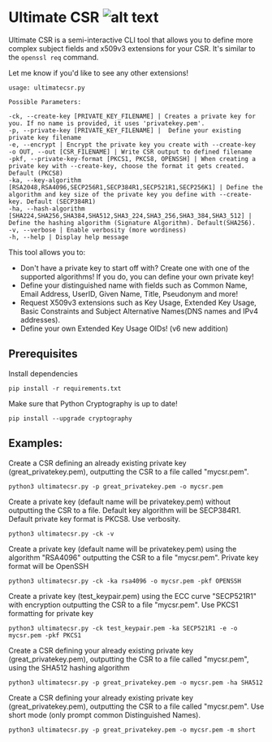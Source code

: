 # Ultimate CSR ![alt text](https://pkiscape.com/img/favicon.png)

Ultimate CSR is a semi-interactive CLI tool that allows you to define more complex subject fields and x509v3 extensions for your CSR.
It's similar to the ```openssl req``` command.

Let me know if you'd like to see any other extensions!

```
usage: ultimatecsr.py 

Possible Parameters:

-ck, --create-key [PRIVATE_KEY_FILENAME] | Creates a private key for you. If no name is provided, it uses 'privatekey.pem'.
-p, --private-key [PRIVATE_KEY_FILENAME] |  Define your existing private key filename
-e, --encrypt | Encrypt the private key you create with --create-key
-o OUT, --out [CSR_FILENAME] | Write CSR output to defined filename
-pkf, --private-key-format [PKCS1, PKCS8, OPENSSH] | When creating a private key with --create-key, choose the format it gets created. Default (PKCS8)
-ka, --key-algorithm [RSA2048,RSA4096,SECP256R1,SECP384R1,SECP521R1,SECP256K1] | Define the algorithm and key size of the private key you define with --create-key. Default (SECP384R1)
-ha, --hash-algorithm [SHA224,SHA256,SHA384,SHA512,SHA3_224,SHA3_256,SHA3_384,SHA3_512] | Define the hashing algorithm (Signature Algorithm). Default(SHA256).
-v, --verbose | Enable verbosity (more wordiness)
-h, --help | Display help message   
```

This tool allows you to:

- Don't have a private key to start off with? Create one with one of the supported algorithms! If you do, you can define your own private key!
- Define your distinguished name with fields such as Common Name, Email Address, UserID, Given Name, Title, Pseudonym and more!
- Request X509v3 extensions such as Key Usage, Extended Key Usage, Basic Constraints and Subject Alternative Names(DNS names and IPv4 addresses).
- Define your own Extended Key Usage OIDs! (v6 new addition)


## Prerequisites

Install dependencies
```
pip install -r requirements.txt
```

Make sure that Python Cryptography is up to date!

```
pip install --upgrade cryptography
```

## Examples:

Create a CSR defining an already existing private key (great_privatekey.pem), outputting the CSR to a file called "mycsr.pem". 

```
python3 ultimatecsr.py -p great_privatekey.pem -o mycsr.pem
```

Create a private key (default name will be privatekey.pem) without outputting the CSR to a file. Default key algorithm will be SECP384R1. Default private key format is PKCS8. Use verbosity.
```
python3 ultimatecsr.py -ck -v
```

Create a private key (default name will be privatekey.pem) using the algorithm "RSA4096" outputting the CSR to a file "mycsr.pem". Private key format will be OpenSSH
```
python3 ultimatecsr.py -ck -ka rsa4096 -o mycsr.pem -pkf OPENSSH
```


Create a private key (test_keypair.pem) using the ECC curve "SECP521R1" with encryption outputting the CSR to a file "mycsr.pem". Use PKCS1 formatting for private key
```
python3 ultimatecsr.py -ck test_keypair.pem -ka SECP521R1 -e -o mycsr.pem -pkf PKCS1
```

Create a CSR defining your already existing private key (great_privatekey.pem), outputting the CSR to a file called "mycsr.pem", using the SHA512 hashing algorithm

```
python3 ultimatecsr.py -p great_privatekey.pem -o mycsr.pem -ha SHA512
```

Create a CSR defining your already existing private key (great_privatekey.pem), outputting the CSR to a file called "mycsr.pem". Use short mode (only prompt common Distinguished Names). 

```
python3 ultimatecsr.py -p great_privatekey.pem -o mycsr.pem -m short
```
